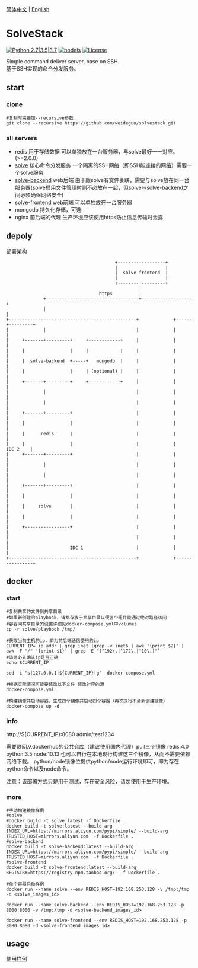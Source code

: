 [简体中文](./README.md) | [English](./README.en.md)

# SolveStack

[![Python 2.7|3.5|3.7](https://img.shields.io/badge/python-2.7%7C3.5%7C3.7-blue.svg)](https://github.com/weideguo/solvestack) 
[![nodejs](https://img.shields.io/badge/nodejs-blue.svg)](https://github.com/weideguo/solvestack) 
[![License](https://img.shields.io/badge/license-MIT-green.svg)](./LICENSE) 


Simple command deliver server, base on SSH.  
基于SSH实现的命令分发服务。


start
--------------
### clone ###
```shell
#复制时需要加--recursive参数
git clone --recursive https://github.com/weideguo/solvestack.git
```

### all servers ###
* redis           用于存储数据 可以单独放在一台服务器，与solve最好一一对应。(>=2.0.0)
* [solve](https://github.com/weideguo/solve)          核心命令分发服务 一个隔离的SSH网络（即SSH能连接的网络）需要一个solve服务
* [solve-backend](https://github.com/weideguo/solve-backend)    web后端 由于跟solve有文件关联，需要与solve放在同一台服务器(solve启用文件管理时则不必放在一起，但solve与solve-backend之间必须确保网络安全)
* [solve-frontend](https://github.com/weideguo/solve-frontend)   web前端 可以单独放在一台服务器
* mongodb          持久化存储，可选
* nginx           前后端的代理 生产环境应该使用https防止信息传输时泄露


depoly
--------------

部署架构
```
                                         +------------------+
                                         |                  |
                                         |  solve-frontend  |
                                         |                  |
                                         +--------+---------+
                                                  |
                                   https          |
              +-----------------------------------+-------------------+
              |                                                       |
+------------------------------------------------+             +------+---------+
|             |                                  |             |                |
|     +-------+---------+     +------------+     |             |                |
|     |                 |     |            |     |             |                |
|     |  solve-backend  +-----+   mongodb  |     |             |                |
|     |                 |     | (optional) |     |             |                |
|     +-------+---------+     +------------+     |             |                |
|             |                                  |             |                |
|             |                                  |             |                |
|     +-------+---------+                        |             |                |
|     |                 |                        |             |                |
|     |      redis      |                        |             |                |
|     |                 |                        |             |       IDC 2    |
|     +-------+---------+                        |             |                |
|             |                                  |             |                |
|             |                                  |             |                |
|     +-------+---------+                        |             |                |
|     |                 |                        |             |                |
|     |     solve       |                        |             |                |
|     |                 |                        |             |                |
|     +-----------------+                        |             |                |
|                                                |             |                |
|                       IDC 1                    |             |                |
+------------------------------------------------+             +----------------+

```

docker
--------------
### start ### 
```
#复制共享的文件到共享目录 
#如果新创建的playbook，请都存放于共享目录以便各个组件能通过绝对路径访问
#容器间共享目录的设置详细见docker-compose.yml中volumes
cp -r solve/playbook /tmp/

#获取当前主机的ip，即为前后端通信使用的ip
CURRENT_IP=`ip addr | grep inet |grep -v inet6 | awk '{print $2}' | awk -F "/" '{print $1}' | grep -E "(^192\.|^172\.|^10\.)"`
#请务必先确认ip是否正确
echo $CURRENT_IP

sed -i "s|127.0.0.1|${CURRENT_IP}|g"  docker-compose.yml

#根据实际情况可能要修改以下文件 修改对应的源
docker-compose.yml

#构建镜像并启动容器，生成四个镜像并启动四个容器（再次执行不会新创建镜像）
docker-compose up -d
```

### info ###
http://${CURRENT_IP}:8080    admin/test1234

需要联网从dockerhub的公共仓库（建议使用国内代理）pull三个镜像 redis:4.0  python:3.5  node:10.13
也可以自行在本地现行构建这三个镜像，从而不需要依赖网络下载。 
python/node镜像位提供python/node运行环境即可，即为存在python命令以及node命令。

注意：该部署方式只是用于测试，存在安全风险，请勿使用于生产环境。


### more ###
```
#手动构建镜像样例
#solve
#docker build -t solve:latest -f Dockerfile .
docker build -t solve:latest --build-arg INDEX_URL=https://mirrors.aliyun.com/pypi/simple/ --build-arg TRUSTED_HOST=mirrors.aliyun.com  -f Dockerfile .      
#solve-backend
docker build -t solve-backend:latest --build-arg INDEX_URL=https://mirrors.aliyun.com/pypi/simple/ --build-arg TRUSTED_HOST=mirrors.aliyun.com  -f Dockerfile .
#solve-frontend
docker build -t solve-frontend:latest --build-arg REGISTRY=https://registry.npm.taobao.org/  -f Dockerfile .
```

```
#单个容器启动样例
docker run --name solve --env REDIS_HOST=192.168.253.128 -v /tmp:/tmp -d <solve_images_id>

docker run --name solve-backend --env REDIS_HOST=192.168.253.128 -p 8000:8000 -v /tmp:/tmp -d <solve-backend_images_id>

docker run --name solve-frontend --env REDIS_HOST=192.168.253.128 -p 8080:8080 -d <solve-frontend_images_id>

```


usage
--------------

[使用样例](./doc/)


